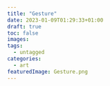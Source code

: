 ```yaml
---
title: "Gesture"
date: 2023-01-09T01:29:33+01:00
draft: true
toc: false
images:
tags:
  - untagged
categories:
  - art
featuredImage: Gesture.png
---
```


